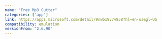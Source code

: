 ```yaml
---
name: "Free Mp3 Cutter"
categories: ['app']
link: https://apps.microsoft.com/detail/9nwb19v7v858?hl=en-us&gl=US
compatibility: emulation
versionFrom: "2.6.90"
---
```


